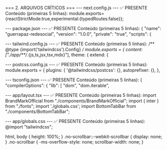 === 2. ARQUIVOS CRÍTICOS ===
--- next.config.js ---
✅ PRESENTE
Conteúdo (primeiras 5 linhas):
module.exports={reactStrictMode:true,experimental:{typedRoutes:false}};

--- package.json ---
✅ PRESENTE
Conteúdo (primeiras 5 linhas):
{
  "name": "guerrapaz-redesocial",
  "version": "1.0.0",
  "private": "true",
  "scripts": {

--- tailwind.config.js ---
✅ PRESENTE
Conteúdo (primeiras 5 linhas):
/** @type {import('tailwindcss').Config} */
module.exports = {
  content: ["./app/**/*.{js,ts,jsx,tsx,mdx}"],
  theme: {
    extend: {

--- postcss.config.js ---
✅ PRESENTE
Conteúdo (primeiras 5 linhas):
module.exports = {
  plugins: {
    '@tailwindcss/postcss': {},
    autoprefixer: {},
  },

--- tsconfig.json ---
✅ PRESENTE
Conteúdo (primeiras 5 linhas):
{
  "compilerOptions": {
    "lib": [
      "dom",
      "dom.iterable",

--- app/layout.tsx ---
✅ PRESENTE
Conteúdo (primeiras 5 linhas):
import BrandMarkOfficial from "./components/BrandMarkOfficial";
import { inter } from "./fonts";
import './globals.css';
import BottomTabBar from "./components/BottomTabBar";


--- app/globals.css ---
✅ PRESENTE
Conteúdo (primeiras 5 linhas):
@import "tailwindcss";

html, body { height: 100%; }
.no-scrollbar::-webkit-scrollbar { display: none; }
.no-scrollbar { -ms-overflow-style: none; scrollbar-width: none; }

